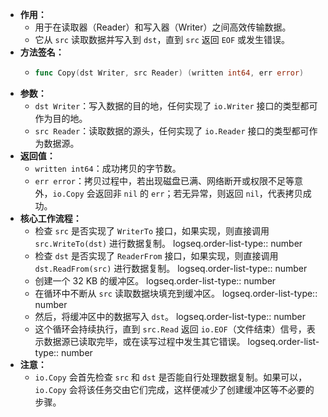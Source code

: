 - **作用：**
	- 用于在读取器（Reader）和写入器（Writer）之间高效传输数据。
	- 它从 `src` 读取数据并写入到 `dst`，直到 `src` 返回 `EOF` 或发生错误。
- **方法签名：**
	- ```go
	  func Copy(dst Writer, src Reader) (written int64, err error)
	  ```
- **参数：**
	- `dst Writer`：写入数据的目的地，任何实现了 `io.Writer` 接口的类型都可作为目的地。
	- `src Reader`：读取数据的源头，任何实现了 `io.Reader` 接口的类型都可作为数据源。
- **返回值：**
	- `written int64`：成功拷贝的字节数。
	- `err error`：拷贝过程中，若出现磁盘已满、网络断开或权限不足等意外，`io.Copy` 会返回非 `nil` 的 `err`；若无异常，则返回 `nil`，代表拷贝成功。
- **核心工作流程：**
	- 检查 `src` 是否实现了 `WriterTo` 接口，如果实现，则直接调用 `src.WriteTo(dst)` 进行数据复制。
	  logseq.order-list-type:: number
	- 检查 `dst` 是否实现了 `ReaderFrom` 接口，如果实现，则直接调用 `dst.ReadFrom(src)` 进行数据复制。
	  logseq.order-list-type:: number
	- 创建一个 32 KB 的缓冲区。
	  logseq.order-list-type:: number
	- 在循环中不断从 `src` 读取数据块填充到缓冲区。
	  logseq.order-list-type:: number
	- 然后，将缓冲区中的数据写入 `dst`。
	  logseq.order-list-type:: number
	- 这个循环会持续执行，直到 `src.Read` 返回 `io.EOF`（文件结束）信号，表示数据源已读取完毕，或在读写过程中发生其它错误。
	  logseq.order-list-type:: number
- **注意：**
	- `io.Copy` 会首先检查 `src` 和 `dst` 是否能自行处理数据复制。如果可以，`io.Copy` 会将该任务交由它们完成，这样便减少了创建缓冲区等不必要的步骤。